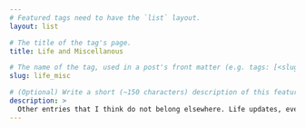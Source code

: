```yaml
---
# Featured tags need to have the `list` layout.
layout: list

# The title of the tag's page.
title: Life and Miscellanous

# The name of the tag, used in a post's front matter (e.g. tags: [<slug>]).
slug: life_misc

# (Optional) Write a short (~150 characters) description of this featured tag.
description: >
  Other entries that I think do not belong elsewhere. Life updates, event commentaries, jokes, you name it.
---
```

